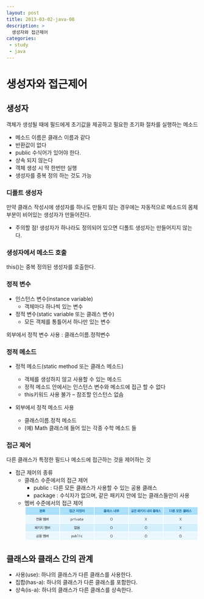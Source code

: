 ```yaml
---
layout: post
title: 2013-03-02-java-08
description: >
  생성자와 접근제어
categories:
 - study
 - java
---
```


# 생성자와 접근제어

## 생성자
객체가 생성될 때에 필드에게 초기값을 제공하고 필요한 초기화 절차를 실행하는 메소드

+ 메소드 이름은 클래스 이름과 같다
+ 반환값이 없다
+ public 수식어가 있어야 한다.
+ 상속 되지 않는다
+ 객체 생성 시 딱 한번만 실행
+ 생성자를 중복 정의 하는 것도 가능

### 디폴트 생성자
만약 클래스 작성시에 생성자를 하나도 만들지 않는 경우에는 자동적으로 메소드의 몸체 부분이 비어있는 생성자가 만들어진다.
+ 주의할 점! 생성자가 하나라도 정의되어 있으면 디폴트 생성자는 만들어지지 않는다. 

### 생성자에서 메소드 호출
this()는 중복 정의된 생성자를 호출한다. 

### 정적 변수
+ 인스턴스 변수(instance variable) 
  + 객체마다 하나씩 있는 변수
+ 정적 변수(static variable 또는 클래스 변수) 
  + 모든 객체를 통틀어서 하나만 있는 변수

외부에서 정적 변수 사용 : 클래스이름.정적변수

### 정적 메소드
+ 정적 메소드(static method 또는 클래스 메소드)
  + 객체를 생성하지 않고 사용할 수 있는 메소드
  + 정적 메소드 안에서는 인스턴스 변수와 메소드에 접근 할 수 없다
  + this키워드 사용 불가 – 참조할 인스턴스 없슴

+ 외부에서 정적 메소드 사용
  + 클래스이름.정적 메소드
  + (예) Math 클래스에 들어 있는 각종 수학 메소드 들

### 접근 제어
다른 클래스가 특정한 필드나 메소드에 접근하는 것을 제어하는 것

+ 접근 제어의 종류
  + 클래스 수준에서의 접근 제어
    + public : 다른 모든 클래스가 사용할 수 있는 공용 클래스
    + package : 수식자가 없으며, 같은 패키지 안에 있는 클래스들만이 사용
  + 멤버 수준에서의 접근 제어
![접근 제어](/assets/img/blog/java20.png)<br>


## 클래스와 클래스 간의 관계
+ 사용(use): 하나의 클래스가 다른 클래스를 사용한다.
+ 집합(has-a): 하나의 클래스가 다른 클래스를 포함한다. 
+ 상속(is-a): 하나의 클래스가 다른 클래스를 상속한다. 

